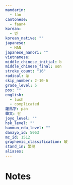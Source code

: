 ```yaml
---
mandarin:
  - fán
cantonese:
  - faan4
korean:
  - 번
korean_native: ""
japanese:
  - HAN
japanese_nanori: ""
vietnamese:
middle_chinese_initial: b
middle_chinese_final: uɑn
stroke_count: "16"
radical: 糸
skip_number: 2-10-6
grade_level: 5
pos: ""
english:
  - lush
  - complicated
羅馬字: pan
韓文: 판
joyo_level: ""
hsk_level: ""
hanmun_edu_level: ""
danayo_id: 5063
mc_id: 1512
graphemic_classification: 敏
stand_in: 繁茂
aliases:
---
```


# Notes

